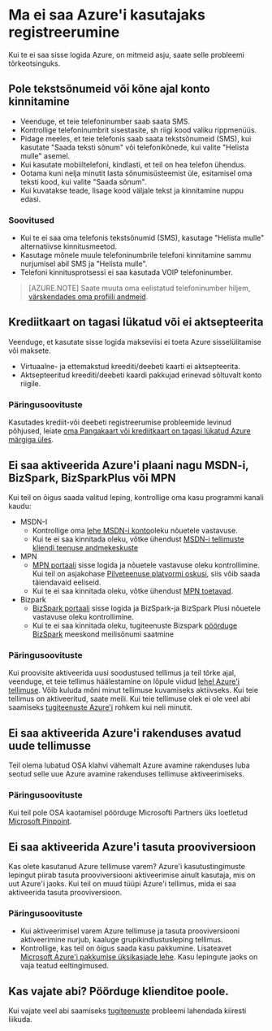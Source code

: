 <properties
    pageTitle="Azure'i tõrkeotsingu probleeme häälestamine | Microsoft Azure'i"
    description="Kirjeldab, kuidas mõned levinud Azure sisselogimise tõrkeotsinguks üles probleemid."
    services=""
    documentationCenter=""
    authors="JiangChen79"
    manager="felixwu"
    editor=""
    tags="billing,top-support-issue"/>

<tags
    ms.service="billing"
    ms.workload="na"
    ms.tgt_pltfrm="ibiza"
    ms.devlang="na"
    ms.topic="article"
    ms.date="10/25/2016"
    ms.author="cjiang"/>

# <a name="i-cant-sign-up-for-azure"></a>Ma ei saa Azure'i kasutajaks registreerumine

Kui te ei saa sisse logida Azure, on mitmeid asju, saate selle probleemi tõrkeotsinguks.

## <a name="no-text-messages-or-calls-during-sign-up-account-verification"></a>Pole tekstsõnumeid või kõne ajal konto kinnitamine 

- Veenduge, et teie telefoninumber saab saata SMS.
- Kontrollige telefoninumbrit sisestasite, sh riigi kood valiku rippmenüüs.
- Pidage meeles, et teie telefonis saab saata tekstsõnumeid (SMS), kui kasutate "Saada teksti sõnum" või telefonikõnede, kui valite "Helista mulle" asemel.
- Kui kasutate mobiiltelefoni, kindlasti, et teil on hea telefon ühendus.
- Ootama kuni nelja minutit lasta sõnumisüsteemist üle, esitamisel oma teksti kood, kui valite "Saada sõnum".
- Kui kuvatakse teade, lisage kood väljale tekst ja kinnitamine nuppu edasi.

### <a name="suggestions"></a>Soovitused

- Kui te ei saa oma telefonis tekstsõnumid (SMS), kasutage "Helista mulle" alternatiivse kinnitusmeetod.
- Kasutage mõnele muule telefoninumbrile telefoni kinnitamine sammu nurjumisel abil SMS ja "Helista mulle".
- Telefoni kinnitusprotsessi ei saa kasutada VOIP telefoninumber.

>[AZURE.NOTE] Saate muuta oma eelistatud telefoninumber hiljem, [värskendades oma profiili andmeid](billing-how-to-change-azure-account-profile.md).

## <a name="credit-card-declined-or-not-accepted"></a>Krediitkaart on tagasi lükatud või ei aktsepteerita

Veenduge, et kasutate sisse logida makseviisi ei toeta Azure sisselülitamise või maksete.

- Virtuaalne- ja ettemakstud kreediti/deebeti kaarti ei aktsepteerita.
- Aktsepteeritud kreediti/deebeti kaardi pakkujad erinevad sõltuvalt konto riigile.

### <a name="suggestion"></a>Päringusoovituste

Kasutades krediit-või deebeti registreerumise probleemide levinud põhjused, leiate [oma Pangakaart või krediitkaart on tagasi lükatud Azure märgiga üles](billing-credit-card-fails-during-azure-sign-up.md).

## <a name="cant-activate-azure-benefit-plan-like-msdn-bizspark-bizsparkplus-or-mpn"></a>Ei saa aktiveerida Azure'i plaani nagu MSDN-i, BizSpark, BizSparkPlus või MPN

Kui teil on õigus saada valitud leping, kontrollige oma kasu programmi kanali kaudu:

- MSDN-I
    - Kontrollige oma [lehe MSDN-i konto](https://msdn.microsoft.com/subscriptions/manage/default.aspx)oleku nõuetele vastavuse.
    - Kui te ei saa kinnitada oleku, võtke ühendust [MSDN-i tellimuste kliendi teenuse andmekeskuste](https://msdn.microsoft.com/subscriptions/contactus.aspx)
- MPN
    - [MPN portaali](https://mspartner.microsoft.com/en/us/Pages/Locale.aspx) sisse logida ja nõuetele vastavuse oleku kontrollimine. Kui teil on asjakohase [Pilveteenuse platvormi oskusi](https://mspartner.microsoft.com/en/us/pages/membership/cloud-platform-competency.aspx), siis võib saada täiendavaid eeliseid.
    - Kui te ei saa kinnitada oleku, võtke ühendust [MPN toetavad](https://mspartner.microsoft.com/en/us/Pages/Support/Premium/contact-support.aspx).
- Bizpark
    - [BizSpark portaali](https://www.microsoft.com/bizspark/default.aspx#start-two) sisse logida ja BizSpark-ja BizSpark Plusi nõuetele vastavuse oleku kontrollimine.
    - Kui te ei saa kinnitada oleku, tugiteenuste Bizspark [pöörduge BizSpark](mailto:bizspark@microsoft.com?subject=BizSpark%20Support&body=Thank%20you%20for%20contacting%20BizSpark.%20Please%20provide%20as%20much%20of%20the%20following%20information%20as%20possible,%20as%20it%20will%20help%20expedite%20our%20response%20to%20you.%0aContact%20name:%0aStartup%20name:%0aMicrosoft%20Account/Live%20ID:%0aSpecific%20description%20of%20issue%20experienced%20or%20question:%0a%0aThank%20you,%0a%0aThe%20BizSpark%20Team) meeskond meilisõnumi saatmine

### <a name="suggestion"></a>Päringusoovituste

Kui proovisite aktiveerida uusi soodustused tellimus ja teil tõrke ajal, veenduge, et teie tellimus häälestamine on lõpule viidud [lehel Azure'i tellimuse](http://account.windowsazure.com/Subscriptions). Võib kuluda mõni minut tellimuse kuvamiseks aktiivseks. Kui teie tellimus on aktiveeritud, saate meili. Kui teie tellimuse olek ei ole veel abi saamiseks [tugiteenuste Azure'i](http://go.microsoft.com/fwlink/?linkid=544831&clcid=0x409) rohkem kui neli minutit.

## <a name="cant-activate-new-azure-in-open-subscription"></a>Ei saa aktiveerida Azure'i rakenduses avatud uude tellimusse

Teil olema lubatud OSA klahvi vähemalt Azure avamine rakenduses luba seotud selle uue Azure avamine rakenduses tellimuse aktiveerimiseks.

### <a name="suggestion"></a>Päringusoovituste

Kui teil pole OSA kaotamisel pöörduge Microsofti Partners üks loetletud [Microsoft Pinpoint](http://pinpoint.microsoft.com/).

## <a name="cant-activate-azure-free-trial"></a>Ei saa aktiveerida Azure'i tasuta prooviversioon

Kas olete kasutanud Azure tellimuse varem? Azure'i kasutustingimuste lepingut piirab tasuta prooviversiooni aktiveerimise ainult kasutaja, mis on uut Azure'i jaoks. Kui teil on muud tüüpi Azure'i tellimus, mida ei saa aktiveerida tasuta prooviversioon.

### <a name="suggestion"></a>Päringusoovituste

-  Kui aktiveerimisel varem Azure tellimuse ja tasuta prooviversiooni aktiveerimine nurjub, kaaluge grupikindlustusleping tellimus. 
-  Kontrollige, kas teil on õigus saada kasu pakkumine. Lisateavet [Microsoft Azure'i pakkumise üksikasjade lehe](https://azure.microsoft.com/support/legal/offer-details/). Kasu lepingute jaoks on vaja teatud eeltingimused.

## <a name="need-help-contact-support"></a>Kas vajate abi? Pöörduge klienditoe poole. 

Kui vajate veel abi saamiseks [tugiteenuste](https://portal.azure.com/?#blade/Microsoft_Azure_Support/HelpAndSupportBlade) probleemi lahendada kiiresti liikuda. 
